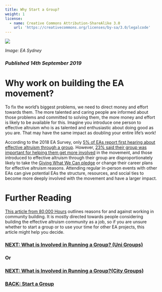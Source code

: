 ```yaml
---
title: Why Start a Group?
weight: 1
license:
  - name: Creative Commons Attribution-ShareAlike 3.0
    url: 'https://creativecommons.org/licenses/by-sa/3.0/legalcode'
---
```

<p class="large_image_wrapper">
 <img src="/img/easydneystartwhy.png" />
</p>

_Image: EA Sydney_



### _Published 14th September 2019_

# Why work on building the EA movement?

To fix the world’s biggest problems, we need to direct money and effort towards them. The more talented and caring people are informed about those problems and committed to solving them, the more money and effort is likely to be available for this. Imagine you introduce one person to effective altruism who is as talented and enthusiastic about doing good as you are. That may have the same impact as doubling your entire life’s work!

According to the 2018 EA Survey, only <a target="_blank" href="https://forum.effectivealtruism.org/posts/S4WmbHJr32WcmwFD7/ea-survey-series-2018-where-people-first-hear-about-ea-and">5% of EAs report first hearing about effective altruism through a group</a>. However, <a target="_blank" href="https://forum.effectivealtruism.org/posts/uPFx462NAamBo5Eqq/ea-survey-series-2018-how-do-people-get-involved-in-ea">23% said their group was important for helping them get more involved</a> in the movement, and those introduced to effective altruism through their group are disproportionately likely to take the <a target="_blank" href="https://www.givingwhatwecan.org/pledge/">Giving What We Can pledge</a> or change their career plans for effective altruism reasons. Attending regular in-person events with other EAs can give potential EAs the structure, resources, and social ties to become more deeply involved with the movement and have a larger impact.

# Further Reading
<a target="_blank" href="https://80000hours.org/problem-profiles/promoting-effective-altruism/">This article from 80,000 Hours</a> outlines reasons for and against working in community building. It is mostly directed towards people considering building the effective altruism community as a job, so if you are unsure whether to start a group or to use your time for other EA projects, this article might help you decide.


### [NEXT: What is Involved in Running a Group? (Uni Groups)](/start/run-uni-group/)
### Or
### [NEXT: What is Involved in Running a Group?(City Groups)](/start/run-city-group/)

### [BACK: Start a Group](/start/)
